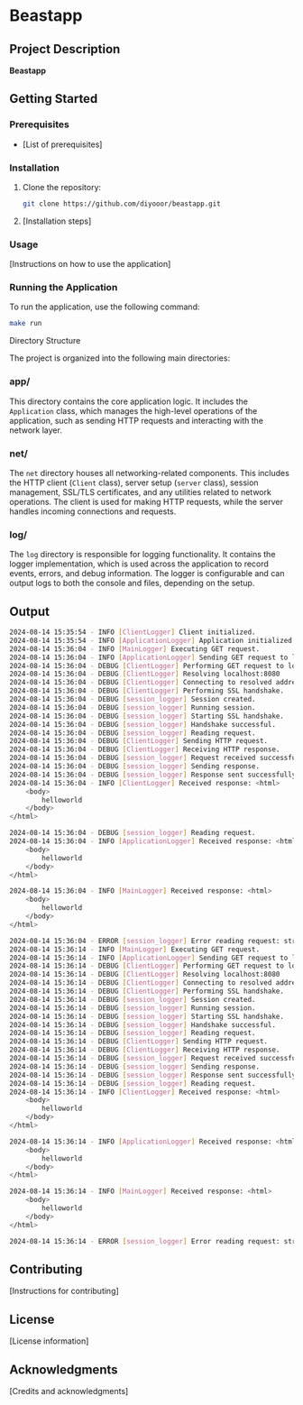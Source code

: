 # Beastapp

## Project Description

**Beastapp** 

## Getting Started

### Prerequisites

- [List of prerequisites]

### Installation

1. Clone the repository:
    ```bash
    git clone https://github.com/diyooor/beastapp.git
    ```
2. [Installation steps]

### Usage

[Instructions on how to use the application]

### Running the Application

To run the application, use the following command:

```bash
make run
```

Directory Structure

The project is organized into the following main directories:

### app/

This directory contains the core application logic. It includes the `Application` class, which manages the high-level operations of the application, such as sending HTTP requests and interacting with the network layer.

### net/

The `net` directory houses all networking-related components. This includes the HTTP client (`Client` class), server setup (`server` class), session management, SSL/TLS certificates, and any utilities related to network operations. The client is used for making HTTP requests, while the server handles incoming connections and requests.

### log/

The `log` directory is responsible for logging functionality. It contains the logger implementation, which is used across the application to record events, errors, and debug information. The logger is configurable and can output logs to both the console and files, depending on the setup.

## Output

```bash
2024-08-14 15:35:54 - INFO [ClientLogger] Client initialized.
2024-08-14 15:35:54 - INFO [ApplicationLogger] Application initialized.
2024-08-14 15:36:04 - INFO [MainLogger] Executing GET request.
2024-08-14 15:36:04 - INFO [ApplicationLogger] Sending GET request to localhost:8080/
2024-08-14 15:36:04 - DEBUG [ClientLogger] Performing GET request to localhost:8080/
2024-08-14 15:36:04 - DEBUG [ClientLogger] Resolving localhost:8080
2024-08-14 15:36:04 - DEBUG [ClientLogger] Connecting to resolved address.
2024-08-14 15:36:04 - DEBUG [ClientLogger] Performing SSL handshake.
2024-08-14 15:36:04 - DEBUG [session_logger] Session created.
2024-08-14 15:36:04 - DEBUG [session_logger] Running session.
2024-08-14 15:36:04 - DEBUG [session_logger] Starting SSL handshake.
2024-08-14 15:36:04 - DEBUG [session_logger] Handshake successful.
2024-08-14 15:36:04 - DEBUG [session_logger] Reading request.
2024-08-14 15:36:04 - DEBUG [ClientLogger] Sending HTTP request.
2024-08-14 15:36:04 - DEBUG [ClientLogger] Receiving HTTP response.
2024-08-14 15:36:04 - DEBUG [session_logger] Request received successfully.
2024-08-14 15:36:04 - DEBUG [session_logger] Sending response.
2024-08-14 15:36:04 - DEBUG [session_logger] Response sent successfully.
2024-08-14 15:36:04 - INFO [ClientLogger] Received response: <html>
    <body>
        helloworld
    </body>
</html>

2024-08-14 15:36:04 - DEBUG [session_logger] Reading request.
2024-08-14 15:36:04 - INFO [ApplicationLogger] Received response: <html>
    <body>
        helloworld
    </body>
</html>

2024-08-14 15:36:04 - INFO [MainLogger] Received response: <html>
    <body>
        helloworld
    </body>
</html>

2024-08-14 15:36:04 - ERROR [session_logger] Error reading request: stream truncated
2024-08-14 15:36:14 - INFO [MainLogger] Executing GET request.
2024-08-14 15:36:14 - INFO [ApplicationLogger] Sending GET request to localhost:8080/
2024-08-14 15:36:14 - DEBUG [ClientLogger] Performing GET request to localhost:8080/
2024-08-14 15:36:14 - DEBUG [ClientLogger] Resolving localhost:8080
2024-08-14 15:36:14 - DEBUG [ClientLogger] Connecting to resolved address.
2024-08-14 15:36:14 - DEBUG [ClientLogger] Performing SSL handshake.
2024-08-14 15:36:14 - DEBUG [session_logger] Session created.
2024-08-14 15:36:14 - DEBUG [session_logger] Running session.
2024-08-14 15:36:14 - DEBUG [session_logger] Starting SSL handshake.
2024-08-14 15:36:14 - DEBUG [session_logger] Handshake successful.
2024-08-14 15:36:14 - DEBUG [session_logger] Reading request.
2024-08-14 15:36:14 - DEBUG [ClientLogger] Sending HTTP request.
2024-08-14 15:36:14 - DEBUG [ClientLogger] Receiving HTTP response.
2024-08-14 15:36:14 - DEBUG [session_logger] Request received successfully.
2024-08-14 15:36:14 - DEBUG [session_logger] Sending response.
2024-08-14 15:36:14 - DEBUG [session_logger] Response sent successfully.
2024-08-14 15:36:14 - DEBUG [session_logger] Reading request.
2024-08-14 15:36:14 - INFO [ClientLogger] Received response: <html>
    <body>
        helloworld
    </body>
</html>

2024-08-14 15:36:14 - INFO [ApplicationLogger] Received response: <html>
    <body>
        helloworld
    </body>
</html>

2024-08-14 15:36:14 - INFO [MainLogger] Received response: <html>
    <body>
        helloworld
    </body>
</html>

2024-08-14 15:36:14 - ERROR [session_logger] Error reading request: stream truncated
```

## Contributing

[Instructions for contributing]

## License

[License information]

## Acknowledgments

[Credits and acknowledgments]

